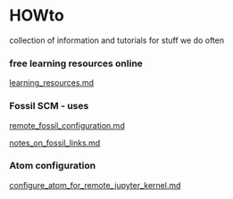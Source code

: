 # HOWto
collection of information and tutorials for stuff we do often

### free learning resources online
[learning_resources.md](learning_resources.md)

### Fossil SCM - uses
[remote_fossil_configuration.md](remote_fossil_configuration.md
)

[notes_on_fossil_links.md](notes_on_fossil_links.md)

### Atom configuration
[configure_atom_for_remote_jupyter_kernel.md](configure_atom_for_remote_jupyter_kernel.md)
